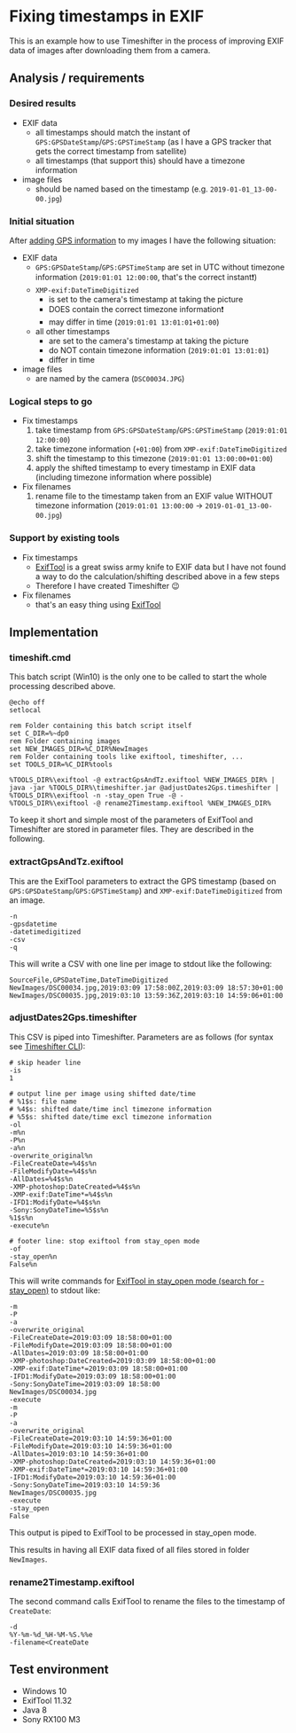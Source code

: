 # Fixing timestamps in EXIF

This is an example how to use Timeshifter in the process of improving EXIF data of images after
downloading them from a camera.

## Analysis / requirements
### Desired results

- EXIF data
  * all timestamps should match the instant of `GPS:GPSDateStamp`/`GPS:GPSTimeStamp`
    (as I have a GPS tracker that gets the correct timestamp from satellite)
  * all timestamps (that support this) should have a timezone information
- image files
  * should be named based on the timestamp (e.g. `2019-01-01_13-00-00.jpg`)

### Initial situation

After [adding GPS information](addingGPSinformation.md) to my images I have the following situation:
- EXIF data
  * `GPS:GPSDateStamp`/`GPS:GPSTimeStamp` are set in UTC without timezone information
    (`2019:01:01 12:00:00`, that's the correct instant:exclamation:)
  * `XMP-exif:DateTimeDigitized`
    - is set to the camera's timestamp at taking the picture
    - DOES contain the correct timezone information:exclamation:
    - may differ in time (`2019:01:01 13:01:01+01:00`)
  * all other timestamps
  	- are set to the camera's timestamp at taking the picture
    - do NOT contain timezone information (`2019:01:01 13:01:01`)
    - differ in time
- image files
  * are named by the camera (`DSC00034.JPG`)

### Logical steps to go

- Fix timestamps
  1. take timestamp from `GPS:GPSDateStamp`/`GPS:GPSTimeStamp` (`2019:01:01 12:00:00`)
  2. take timezone information (`+01:00`) from `XMP-exif:DateTimeDigitized`
  3. shift the timestamp to this timezone (`2019:01:01 13:00:00+01:00`)
  4. apply the shifted timestamp to every timestamp in EXIF data (including timezone information where possible)
- Fix filenames
  1. rename file to the timestamp taken from an EXIF value WITHOUT timezone information
     (`2019:01:01 13:00:00` -> `2019-01-01_13-00-00.jpg`)

### Support by existing tools

- Fix timestamps
  * [ExifTool](https://sno.phy.queensu.ca/~phil/exiftool/ "ExifTool by Phil Harvey") is a great swiss army knife to
    EXIF data but I have not found a way to do the calculation/shifting described above in a few steps
  * Therefore I have created Timeshifter :wink:
- Fix filenames
  * that's an easy thing using [ExifTool](https://sno.phy.queensu.ca/~phil/exiftool/ "ExifTool by Phil Harvey")

## Implementation

### timeshift.cmd

This batch script (Win10) is the only one to be called to start the whole processing described above.
```batch
@echo off
setlocal

rem Folder containing this batch script itself
set C_DIR=%~dp0
rem Folder containing images
set NEW_IMAGES_DIR=%C_DIR%NewImages
rem Folder containing tools like exiftool, timeshifter, ...
set TOOLS_DIR=%C_DIR%tools

%TOOLS_DIR%\exiftool -@ extractGpsAndTz.exiftool %NEW_IMAGES_DIR% | java -jar %TOOLS_DIR%\timeshifter.jar @adjustDates2Gps.timeshifter | %TOOLS_DIR%\exiftool -n -stay_open True -@ -
%TOOLS_DIR%\exiftool -@ rename2Timestamp.exiftool %NEW_IMAGES_DIR%
```

To keep it short and simple most of the parameters of ExifTool and Timeshifter are stored in parameter files.
They are described in the following.

### extractGpsAndTz.exiftool

This are the ExifTool parameters to extract the GPS timestamp (based on `GPS:GPSDateStamp`/`GPS:GPSTimeStamp`) and
`XMP-exif:DateTimeDigitized` from an image.
```
-n
-gpsdatetime
-datetimedigitized
-csv
-q
```
This will write a CSV with one line per image to stdout like the following:
```
SourceFile,GPSDateTime,DateTimeDigitized
NewImages/DSC00034.jpg,2019:03:09 17:58:00Z,2019:03:09 18:57:30+01:00
NewImages/DSC00035.jpg,2019:03:10 13:59:36Z,2019:03:10 14:59:06+01:00
```

### adjustDates2Gps.timeshifter

This CSV is piped into Timeshifter. Parameters are as follows (for syntax see [Timeshifter CLI](cli.md)):
```
# skip header line
-is
1

# output line per image using shifted date/time
# %1$s: file name
# %4$s: shifted date/time incl timezone information
# %5$s: shifted date/time excl timezone information
-ol
-m%n
-P%n
-a%n
-overwrite_original%n
-FileCreateDate=%4$s%n
-FileModifyDate=%4$s%n
-AllDates=%4$s%n
-XMP-photoshop:DateCreated=%4$s%n
-XMP-exif:DateTime*=%4$s%n
-IFD1:ModifyDate=%4$s%n
-Sony:SonyDateTime=%5$s%n
%1$s%n
-execute%n

# footer line: stop exiftool from stay_open mode
-of
-stay_open%n
False%n
```

This will write commands for
[ExifTool in stay_open mode (search for -stay_open)](https://sno.phy.queensu.ca/~phil/exiftool/exiftool_pod.html)
to stdout like:
```
-m
-P
-a
-overwrite_original
-FileCreateDate=2019:03:09 18:58:00+01:00
-FileModifyDate=2019:03:09 18:58:00+01:00
-AllDates=2019:03:09 18:58:00+01:00
-XMP-photoshop:DateCreated=2019:03:09 18:58:00+01:00
-XMP-exif:DateTime*=2019:03:09 18:58:00+01:00
-IFD1:ModifyDate=2019:03:09 18:58:00+01:00
-Sony:SonyDateTime=2019:03:09 18:58:00
NewImages/DSC00034.jpg
-execute
-m
-P
-a
-overwrite_original
-FileCreateDate=2019:03:10 14:59:36+01:00
-FileModifyDate=2019:03:10 14:59:36+01:00
-AllDates=2019:03:10 14:59:36+01:00
-XMP-photoshop:DateCreated=2019:03:10 14:59:36+01:00
-XMP-exif:DateTime*=2019:03:10 14:59:36+01:00
-IFD1:ModifyDate=2019:03:10 14:59:36+01:00
-Sony:SonyDateTime=2019:03:10 14:59:36
NewImages/DSC00035.jpg
-execute
-stay_open
False
```
This output is piped to ExifTool to be processed in stay_open mode.

This results in having all EXIF data fixed of all files stored in folder `NewImages`.

### rename2Timestamp.exiftool

The second command calls ExifTool to rename the files to the timestamp of `CreateDate`:
```
-d
%Y-%m-%d_%H-%M-%S.%%e
-filename<CreateDate
```

## Test environment
- Windows 10
- ExifTool 11.32
- Java 8
- Sony RX100 M3
